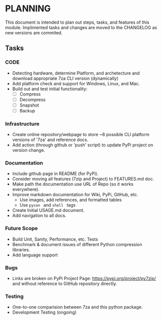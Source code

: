 # PLANNING
This document is intended to plan out steps, tasks, and features of this module. 
Implimented tasks and changes are moved to the CHANGELOG as new versions are commited.

## Tasks

### CODE
- Detecting hardware, determine Platform, and archetecture and download appropriate 7za CLI version (dynamically)
- Add platform check and support for Windows, Linux, and Mac.
- Build out and test initial functionality:
  - [ ] Compress
  - [ ] Decompress
  - [ ] Snapshot
  - [ ] Backup

### Infrastructure
- Create online repository/webpage to store ~8 possible CLI platform versions of '7za' and reference docs.
- Add action (through github or 'push' script) to update PyPi project on version change.

### Documentation
- Include github page in README (for PyPi).
- Consider moving all features (7zip and Project) to FEATURES.md doc.
- Make path the documentation use URL of Repo (so it works everywhere).
- Improve markdown documentation for Wiki, PyPi, GitHub, etc.
  - Use images, add references, and formatted tables
  - Use ```pycon ``` and ```shell ``` tags
- Create Initial USAGE.md document.
- Add navigation to all docs.

### Future Scope
- Build Unit, Sanity, Performance, etc. Tests
- Benchmark & document issues of different Python compression libraries.
- Add language support

### Bugs
- Links are broken on PyPi Project Page: https://pypi.org/project/py7zip/
  and without reference to GitHub repository directly.

### Testing
- One-to-one comparision between 7za and this python package.
- Development Testing (ongoing)